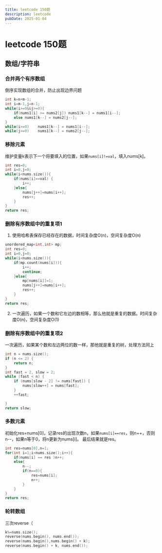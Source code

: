 ```yaml
---
title: leetcode 150题
description: leetcode
pubDate: 2025-01-04
---
```


# leetcode 150题

## 数组/字符串

### 合并两个有序数组

倒序实现数组的合并，防止出现边界问题

```cpp
int k=n+m-1;
int i=m-1,j=n-1;
while(i>=0&&j>=0){
    if(nums1[i] >= nums2[j]) nums1[k--] = nums1[i--];
    else nums1[k--] = nums2[j--];
}
while(i>=0)    nums1[k--] = nums1[i--];
while(j>=0)    nums1[k--] = nums2[j--];
```

### 移除元素

维护变量k表示下一个将要填入的位置，如果`nums[i]!=val`，填入nums[k]。

```cpp
int res=0;
int i=0,j=0;
while(i<nums.size()){
    if(nums[i]==val) {
        i++;
    }else{
        nums[j++]=nums[i++];
        res++;
    }
}
return res;
```        

### 删除有序数组中的重复项1

1. 使用哈希表保存已经存在的数据，时间复杂度O(n)，空间复杂度O(n)

```cpp
unordered_map<int,int> mp;
int res=0;
int i=0,j=0;
while(i<nums.size()){
    if(mp.count(nums[i])){
        i++;
        continue;
    }else{
        mp[nums[i]]=1;
        nums[j++]=nums[i++];
        res++;
    }
}
return res;
```

2. 一次遍历，如果一个数和它左边的数相等，那么他就是重复的数据。时间复杂度O(n)，空间复杂度O(1)

### 删除有序数组中的重复项2

一次遍历，如果某个数和左边两位的数一样，那他就是重复的树，处理方法同上

```cpp
int n = nums.size();
if (n <= 2) {
    return n;
}
int fast = 2, slow = 2;
while (fast < n) {
    if (nums[slow - 2] != nums[fast]) {
        nums[slow++] = nums[fast];
    }
    ++fast;

}
return slow;
```

### 多数元素

初始化res=nums[0]，记录res的出现次数n，如果`nums[i]==res`，则n++，否则n--，如果n等于0，将n更新为nums[i]。
最后结果就是res。
```cpp
int res=nums[0],n=1;
for(int i=1;i<nums.size();i++){
    if(nums[i] == res )n++;
    else{
        n--;
        if(n==0){
            res=nums[i];
            n++;
        }
    }
}
return res;
```

### 轮转数组

三次reverse（

```cpp
k%=nums.size();
reverse(nums.begin(), nums.end());
reverse(nums.begin(),nums.begin() + k);
reverse(nums.begin() + k, nums.end());
```